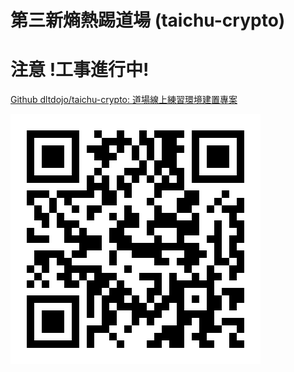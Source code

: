 # 第三新熵熱踢道場 (taichu-crypto) 

# 注意 !工事進行中! 

[Github dltdojo/taichu-crypto: 道場線上練習環境建置專案](https://github.com/dltdojo/taichu-crypto)

![QR Code](images/qr-taichu-crypto.svg)
